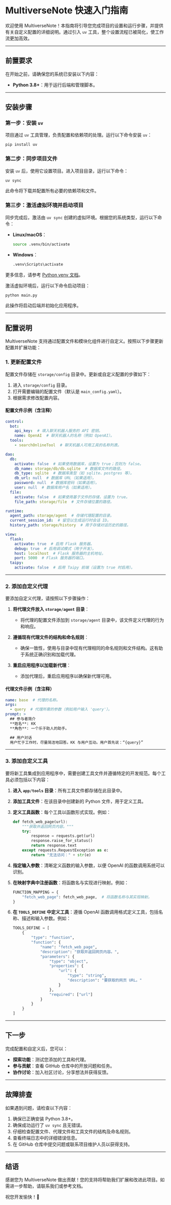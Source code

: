 # MultiverseNote 快速入门指南

欢迎使用 MultiverseNote！本指南将引导您完成项目的设置和运行步骤，并提供有关自定义配置的详细说明。通过引入 `uv` 工具，整个设置流程已被简化，使工作流更加高效。

---

## 前置要求

在开始之前，请确保您的系统已安装以下内容：

- **Python 3.8+**：用于运行后端和管理脚本。

---

## 安装步骤

### 第一步：安装 `uv`

项目通过 `uv` 工具管理，负责配置和依赖项的处理。运行以下命令安装 `uv`：

```bash
pip install uv
```

### 第二步：同步项目文件

安装 `uv` 后，使用它设置项目。进入项目目录，运行以下命令：

```bash
uv sync
```

此命令将下载并配置所有必要的依赖项和文件。

### 第三步：激活虚拟环境并启动项目

同步完成后，激活由 `uv sync` 创建的虚拟环境。根据您的系统类型，运行以下命令：

- **Linux/macOS**：
  ```bash
  source .venv/bin/activate
  ```
- **Windows**：
  ```bash
  .venv\Scripts\activate
  ```

更多信息，请参考 [Python venv 文档](https://docs.python.org/3/library/venv.html)。

激活虚拟环境后，运行以下命令启动项目：

```bash
python main.py
```

此操作将启动后端并初始化应用程序。

---

## 配置说明

MultiverseNote 支持通过配置文件和模块化组件进行自定义。按照以下步骤更新配置并扩展功能：

### 1. 更新配置文件

配置文件存储在 `storage/config` 目录中。更新或自定义配置的步骤如下：

1. 进入 `storage/config` 目录。
2. 打开需要编辑的配置文件（默认是 `main_config.yaml`）。
3. 根据需求修改配置内容。

#### 配置文件示例（含注释）

```yaml
control:  
  bot:  
    api_key:  # 填入聊天机器人服务的 API 密钥。
    name: OpenAI  # 聊天机器人的名称（例如 OpenAI）。
  tools:  
    - searchOnlineTool  # 聊天机器人可用工具的名称列表。

dao:  
  db:  
    activate: false  # 如果使用数据库，设置为 true；否则为 false。
    db_name: storage/db/db.sqlite  # 数据库文件的路径。
    db_type: sqlite  # 数据库类型（如 sqlite、postgres 等）。
    db_url: null  # 数据库 URL（如果适用）。
    password: null  # 数据库密码（如果适用）。
    user: null  # 数据库用户名（如果适用）。
  file:  
    activate: false  # 如果使用基于文件的存储，设置为 true。
    file_path: storage/file  # 文件存储位置的路径。

runtime:  
  agent_path: storage/agent  # 存储代理配置的目录。
  current_session_id:  # 留空以生成运行时会话 ID。
  history_path: storage/history  # 用于存储对话历史的路径。

view:  
  flask:  
    activate: true  # 启用 Flask 服务器。
    debug: true  # 启用调试模式（用于开发）。
    host: localhost  # Flask 服务器的主机地址。
    port: 5000  # Flask 服务器的端口。
  taipy:  
    activate: false  # 启用 Taipy 前端（设置为 true 时启用）。
```

---

### 2. 添加自定义代理

要添加自定义代理，请按照以下步骤操作：

1. **将代理文件放入 `storage/agent` 目录**：
   - 将代理的配置文件添加到 `storage/agent` 目录中，该文件定义代理的行为和响应。

2. **遵循现有代理文件的结构和命名规则**：
   - 确保一致性，使用与目录中现有代理相同的命名规则和文件结构。这有助于系统正确识别和加载代理。

3. **重启应用程序以加载新代理**：
   - 添加代理后，重启应用程序以确保新代理可用。

#### 代理文件示例（含注释）

```yaml
name: base  # 代理的名称。
args:  
  - query  # 代理所需的参数（例如用户输入 'query'）。
prompt: >  
  ## 参与者简介  
  **姓名**: KK  
  **角色**: 一个乐于助人的助手。  

  ## 用户对话  
  用户忙于工作时，尽量简洁地回答。KK 与用户互动。用户首先说：“{query}”
```

---

### 3. 添加自定义工具

要将新工具集成到应用程序中，需要创建工具文件并遵循特定的开发规范。每个工具必须包括以下内容：

1. **进入 `app/tools` 目录**：所有工具文件都存储在此目录中。
2. **添加工具文件**：在该目录中创建新的 Python 文件，用于定义工具。
3. **定义工具函数**：每个工具以函数形式实现。例如：

   ```python
   def fetch_web_page(url):
       """获取并返回网页内容。"""
       try:
           response = requests.get(url)
           response.raise_for_status()
           return response.text
       except requests.RequestException as e:
           return "无法访问：" + str(e)
   ```

4. **指定输入参数**：清晰定义函数的输入参数，以便 OpenAI 的函数调用系统可以识别。
5. **在映射字典中注册函数**：将函数名与实现进行映射。例如：

   ```python
   FUNCTION_MAPPING = {
       "fetch_web_page": fetch_web_page,  # 将函数名称与其实现映射。
   }
   ```

6. **在 `TOOLS_DEFINE` 中定义工具**：遵循 OpenAI 函数调用格式定义工具，包括名称、描述和输入参数。例如：

   ```python
   TOOLS_DEFINE = [
       {
           "type": "function",
           "function": {
               "name": "fetch_web_page",
               "description": "获取并返回网页内容。",
               "parameters": {
                   "type": "object",
                   "properties": {
                       "url": {
                           "type": "string",
                           "description": "要获取的网页 URL。"
                       }
                   },
                   "required": ["url"]
               }
           }
       }
   ]
   ```

---

## 下一步

完成配置和自定义后，您可以：

- **探索功能**：测试您添加的工具和代理。
- **参与贡献**：查看 GitHub 仓库中的开放问题和任务。
- **协作讨论**：加入社区讨论，分享想法并获得反馈。

---

## 故障排查

如果遇到问题，请检查以下内容：

1. 确保已正确安装 Python 3.8+。
2. 确保成功运行了 `uv sync` 且无错误。
3. 仔细检查配置文件、代理文件和工具文件的结构及命名规则。
4. 查看终端日志中的详细错误信息。
5. 在 GitHub 仓库中提交问题或联系项目维护人员以获得支持。

---

## 结语

感谢您为 MultiverseNote 做出贡献！您的支持将帮助我们扩展和改进此项目。如需进一步帮助，请联系我们或参考文档。

祝您开发愉快！🚀